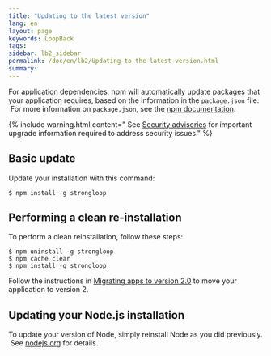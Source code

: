 ```yaml
---
title: "Updating to the latest version"
lang: en
layout: page
keywords: LoopBack
tags:
sidebar: lb2_sidebar
permalink: /doc/en/lb2/Updating-to-the-latest-version.html
summary:
---
```


For application dependencies, npm will automatically update packages that your application requires, based on the information in the `package.json` file.  For more information on `package.json`, see the [npm documentation](https://npmjs.org/doc/json.html).  

{% include warning.html content="
See [Security advisories](Security-advisories) for important upgrade information required to address security issues." %}

## Basic update

Update your installation with this command:

`$ npm install -g strongloop`

## Performing a clean re-installation

To perform a clean reinstallation, follow these steps:

```
$ npm uninstall -g strongloop
$ npm cache clear
$ npm install -g strongloop
```

Follow the instructions in [Migrating apps to version 2.0](https://docs.strongloop.com/display/LB/Migrating+apps+to+version+2.0) to move your application to version 2.

## Updating your Node.js installation

To update your version of Node, simply reinstall Node as you did previously.  See [nodejs.org](http://nodejs.org/) for details.
